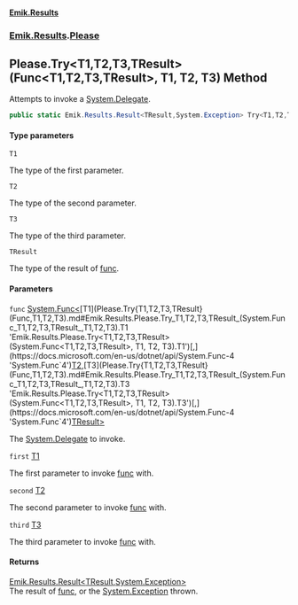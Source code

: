 #### [Emik.Results](index.md 'index')
### [Emik.Results](Emik.Results.md 'Emik.Results').[Please](Please.md 'Emik.Results.Please')

## Please.Try<T1,T2,T3,TResult>(Func<T1,T2,T3,TResult>, T1, T2, T3) Method

Attempts to invoke a [System.Delegate](https://docs.microsoft.com/en-us/dotnet/api/System.Delegate 'System.Delegate').

```csharp
public static Emik.Results.Result<TResult,System.Exception> Try<T1,T2,T3,TResult>(System.Func<T1,T2,T3,TResult> func, T1 first, T2 second, T3 third);
```
#### Type parameters

<a name='Emik.Results.Please.Try_T1,T2,T3,TResult_(System.Func_T1,T2,T3,TResult_,T1,T2,T3).T1'></a>

`T1`

The type of the first parameter.

<a name='Emik.Results.Please.Try_T1,T2,T3,TResult_(System.Func_T1,T2,T3,TResult_,T1,T2,T3).T2'></a>

`T2`

The type of the second parameter.

<a name='Emik.Results.Please.Try_T1,T2,T3,TResult_(System.Func_T1,T2,T3,TResult_,T1,T2,T3).T3'></a>

`T3`

The type of the third parameter.

<a name='Emik.Results.Please.Try_T1,T2,T3,TResult_(System.Func_T1,T2,T3,TResult_,T1,T2,T3).TResult'></a>

`TResult`

The type of the result of [func](Please.Try{T1,T2,T3,TResult}(Func,T1,T2,T3).md#Emik.Results.Please.Try_T1,T2,T3,TResult_(System.Func_T1,T2,T3,TResult_,T1,T2,T3).func 'Emik.Results.Please.Try<T1,T2,T3,TResult>(System.Func<T1,T2,T3,TResult>, T1, T2, T3).func').
#### Parameters

<a name='Emik.Results.Please.Try_T1,T2,T3,TResult_(System.Func_T1,T2,T3,TResult_,T1,T2,T3).func'></a>

`func` [System.Func&lt;](https://docs.microsoft.com/en-us/dotnet/api/System.Func-4 'System.Func`4')[T1](Please.Try{T1,T2,T3,TResult}(Func,T1,T2,T3).md#Emik.Results.Please.Try_T1,T2,T3,TResult_(System.Func_T1,T2,T3,TResult_,T1,T2,T3).T1 'Emik.Results.Please.Try<T1,T2,T3,TResult>(System.Func<T1,T2,T3,TResult>, T1, T2, T3).T1')[,](https://docs.microsoft.com/en-us/dotnet/api/System.Func-4 'System.Func`4')[T2](Please.Try{T1,T2,T3,TResult}(Func,T1,T2,T3).md#Emik.Results.Please.Try_T1,T2,T3,TResult_(System.Func_T1,T2,T3,TResult_,T1,T2,T3).T2 'Emik.Results.Please.Try<T1,T2,T3,TResult>(System.Func<T1,T2,T3,TResult>, T1, T2, T3).T2')[,](https://docs.microsoft.com/en-us/dotnet/api/System.Func-4 'System.Func`4')[T3](Please.Try{T1,T2,T3,TResult}(Func,T1,T2,T3).md#Emik.Results.Please.Try_T1,T2,T3,TResult_(System.Func_T1,T2,T3,TResult_,T1,T2,T3).T3 'Emik.Results.Please.Try<T1,T2,T3,TResult>(System.Func<T1,T2,T3,TResult>, T1, T2, T3).T3')[,](https://docs.microsoft.com/en-us/dotnet/api/System.Func-4 'System.Func`4')[TResult](Please.Try{T1,T2,T3,TResult}(Func,T1,T2,T3).md#Emik.Results.Please.Try_T1,T2,T3,TResult_(System.Func_T1,T2,T3,TResult_,T1,T2,T3).TResult 'Emik.Results.Please.Try<T1,T2,T3,TResult>(System.Func<T1,T2,T3,TResult>, T1, T2, T3).TResult')[&gt;](https://docs.microsoft.com/en-us/dotnet/api/System.Func-4 'System.Func`4')

The [System.Delegate](https://docs.microsoft.com/en-us/dotnet/api/System.Delegate 'System.Delegate') to invoke.

<a name='Emik.Results.Please.Try_T1,T2,T3,TResult_(System.Func_T1,T2,T3,TResult_,T1,T2,T3).first'></a>

`first` [T1](Please.Try{T1,T2,T3,TResult}(Func,T1,T2,T3).md#Emik.Results.Please.Try_T1,T2,T3,TResult_(System.Func_T1,T2,T3,TResult_,T1,T2,T3).T1 'Emik.Results.Please.Try<T1,T2,T3,TResult>(System.Func<T1,T2,T3,TResult>, T1, T2, T3).T1')

The first parameter to invoke [func](Please.Try{T1,T2,T3,TResult}(Func,T1,T2,T3).md#Emik.Results.Please.Try_T1,T2,T3,TResult_(System.Func_T1,T2,T3,TResult_,T1,T2,T3).func 'Emik.Results.Please.Try<T1,T2,T3,TResult>(System.Func<T1,T2,T3,TResult>, T1, T2, T3).func') with.

<a name='Emik.Results.Please.Try_T1,T2,T3,TResult_(System.Func_T1,T2,T3,TResult_,T1,T2,T3).second'></a>

`second` [T2](Please.Try{T1,T2,T3,TResult}(Func,T1,T2,T3).md#Emik.Results.Please.Try_T1,T2,T3,TResult_(System.Func_T1,T2,T3,TResult_,T1,T2,T3).T2 'Emik.Results.Please.Try<T1,T2,T3,TResult>(System.Func<T1,T2,T3,TResult>, T1, T2, T3).T2')

The second parameter to invoke [func](Please.Try{T1,T2,T3,TResult}(Func,T1,T2,T3).md#Emik.Results.Please.Try_T1,T2,T3,TResult_(System.Func_T1,T2,T3,TResult_,T1,T2,T3).func 'Emik.Results.Please.Try<T1,T2,T3,TResult>(System.Func<T1,T2,T3,TResult>, T1, T2, T3).func') with.

<a name='Emik.Results.Please.Try_T1,T2,T3,TResult_(System.Func_T1,T2,T3,TResult_,T1,T2,T3).third'></a>

`third` [T3](Please.Try{T1,T2,T3,TResult}(Func,T1,T2,T3).md#Emik.Results.Please.Try_T1,T2,T3,TResult_(System.Func_T1,T2,T3,TResult_,T1,T2,T3).T3 'Emik.Results.Please.Try<T1,T2,T3,TResult>(System.Func<T1,T2,T3,TResult>, T1, T2, T3).T3')

The third parameter to invoke [func](Please.Try{T1,T2,T3,TResult}(Func,T1,T2,T3).md#Emik.Results.Please.Try_T1,T2,T3,TResult_(System.Func_T1,T2,T3,TResult_,T1,T2,T3).func 'Emik.Results.Please.Try<T1,T2,T3,TResult>(System.Func<T1,T2,T3,TResult>, T1, T2, T3).func') with.

#### Returns
[Emik.Results.Result&lt;](Result{TOk,TErr}.md 'Emik.Results.Result<TOk,TErr>')[TResult](Please.Try{T1,T2,T3,TResult}(Func,T1,T2,T3).md#Emik.Results.Please.Try_T1,T2,T3,TResult_(System.Func_T1,T2,T3,TResult_,T1,T2,T3).TResult 'Emik.Results.Please.Try<T1,T2,T3,TResult>(System.Func<T1,T2,T3,TResult>, T1, T2, T3).TResult')[,](Result{TOk,TErr}.md 'Emik.Results.Result<TOk,TErr>')[System.Exception](https://docs.microsoft.com/en-us/dotnet/api/System.Exception 'System.Exception')[&gt;](Result{TOk,TErr}.md 'Emik.Results.Result<TOk,TErr>')  
The result of [func](Please.Try{T1,T2,T3,TResult}(Func,T1,T2,T3).md#Emik.Results.Please.Try_T1,T2,T3,TResult_(System.Func_T1,T2,T3,TResult_,T1,T2,T3).func 'Emik.Results.Please.Try<T1,T2,T3,TResult>(System.Func<T1,T2,T3,TResult>, T1, T2, T3).func'), or the [System.Exception](https://docs.microsoft.com/en-us/dotnet/api/System.Exception 'System.Exception') thrown.